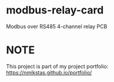 # modbus-relay-card
Modbus over RS485 4-channel relay PCB

# NOTE
This project is part of my project portfolio: https://nmikstas.github.io/portfolio/
